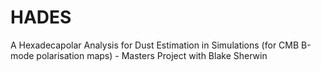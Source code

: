 # HADES
A Hexadecapolar Analysis for Dust Estimation in Simulations (for CMB B-mode polarisation maps) - Masters Project with Blake Sherwin
